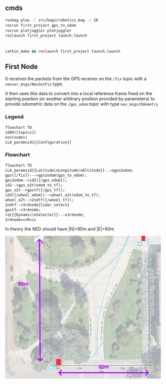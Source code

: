 ## cmds

```bash
rosbag play -l src/bags/robotics.bag -r 10
rosrun first_project gps_to_odom
rosrun plotjuggler plotjuggler
roslaunch first_project launch.launch


catkin_make && roslaunch first_project launch.launch
```

## First Node

It receives the packets from the GPS receiver on the `/fix` topic with a `sensor_msgs/NavSatFix` type.

It then uses this data to convert into a local reference frame fixed on the starting position (or another arbitrary position provided by parameters) to provide odometric data on the `/gps_odom` topic with type `nav_msgs/Odometry` 

### Legend
```mermaid
flowchart TD
id99([topics])
exn(nodes)
LLA_paramsid1{{Configuration}}
```
### Flowchart
```mermaid
flowchart TD
LLA_paramsid{{Latitude\nLongitude\nAltitude}}-.-ogps2odom;
gps([/fix])--->gps2odom(gps_to_odom);
gps2odom-->id2([/gps_odom]);
id2-->gps_o2t(odom_to_tf);
gps_o2t-->gpstf([/gps_tf]);
id3([/wheel_odom])-->wheel_o2t(odom_to_tf);
wheel_o2t-->2ndtf([/wheel_tf]);
2ndtf-->3rdnode{lidar_select}
gpstf-->3rdnode;
rqt{{Dynamic\nSelector}}-.-o3rdnode;
3rdnode==>Rviz
```

In theory the NED should have |N|<90m and |E|<60m

![overlay of GPS track and satellite photo](map_estimate.png)